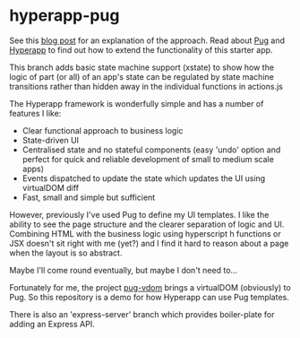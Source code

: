 # hyperapp-pug
See this [blog post](https://dev.to/johnkazer/hyperapp-with-pug-templates-517e) for an explanation of the approach.
Read about [Pug](https://pugjs.org/api/getting-started.html) and [Hyperapp](https://github.com/jorgebucaran/hyperapp) to find out how to extend the functionality of this starter app.

This branch adds basic state machine support (xstate) to show how the logic of part (or all) of an app's state can be regulated by state machine transitions rather than hidden away in the individual functions in actions.js

The Hyperapp framework is wonderfully simple and has a number of features I like:

* Clear functional approach to business logic
* State-driven UI
* Centralised state and no stateful components (easy 'undo' option and perfect for quick and reliable development of small to medium scale apps)
* Events dispatched to update the state which updates the UI using virtualDOM diff
* Fast, small and simple but sufficient

However, previously I've used Pug to define my UI templates. I like the ability to see the page structure and the clearer separation of logic and UI. Combining HTML with the business logic using hyperscript h functions or JSX doesn't sit right with me (yet?) and I find it hard to reason about a page when the layout is so abstract.

Maybe I'll come round eventually, but maybe I don't need to...

Fortunately for me, the project [pug-vdom](https://github.com/batiste/pug-vdom) brings a virtualDOM (obviously) to Pug. So this repository is a demo for how Hyperapp can use Pug templates.

There is also an 'express-server' branch which provides boiler-plate for adding an Express API.
